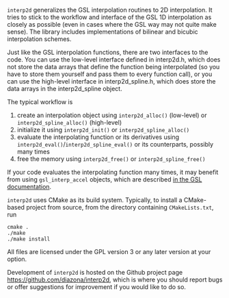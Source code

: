 `interp2d` generalizes the GSL interpolation routines to 2D interpolation. It tries to stick to the workflow and interface of the GSL 1D interpolation as closely as possible (even in cases where the GSL way may not quite make sense). The library includes implementations of bilinear and bicubic interpolation schemes.

Just like the GSL interpolation functions, there are two interfaces to the code. You can use the low-level interface defined in interp2d.h, which does not store the data arrays that define the function being interpolated (so you have to store them yourself and pass them to every function call), or you can use the high-level interface in interp2d_spline.h, which does store the data arrays in the interp2d_spline object.

The typical workflow is

1. create an interpolation object using `interp2d_alloc()` (low-level) or `interp2d_spline_alloc()` (high-level)
2. initialize it using `interp2d_init()` or `interp2d_spline_alloc()`
3. evaluate the interpolating function or its derivatives using `interp2d_eval()`/`interp2d_spline_eval()` or its counterparts, possibly many times
4. free the memory using `interp2d_free()` or `interp2d_spline_free()`

If your code evaluates the interpolating function many times, it may benefit from using `gsl_interp_accel` objects, which are described [in the GSL documentation](http://www.gnu.org/software/gsl/manual/html_node/Index-Look_002dup-and-Acceleration.html#Index-Look_002dup-and-Acceleration).

`interp2d` uses CMake as its build system. Typically, to install a CMake-based project from source, from the directory containing `CMakeLists.txt`, run

    cmake .
    ./make
    ./make install

All files are licensed under the GPL version 3 or any later version at your option.

Development of `interp2d` is hosted on the Github project page <https://github.com/diazona/interp2d>, which is where you should report bugs or offer suggestions for improvement if you would like to do so.
